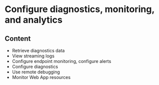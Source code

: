 # Configure diagnostics, monitoring, and analytics

## Content
- Retrieve diagnostics data
- View streaming logs
- Configure endpoint monitoring, configure alerts
- Configure diagnostics
- Use remote debugging
- Monitor Web App resources